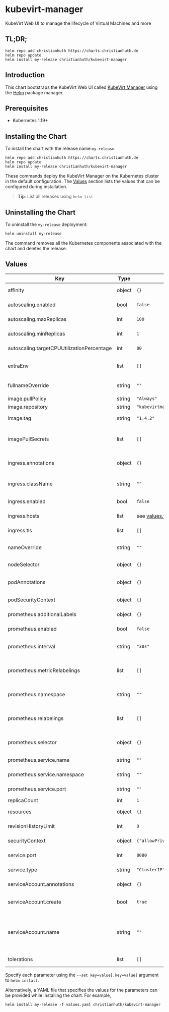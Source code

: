 # kubevirt-manager

KubeVirt Web UI to manage the lifecycle of Virtual Machines and more

## TL;DR;

```console
helm repo add christianhuth https://charts.christianhuth.de
helm repo update
helm install my-release christianhuth/kubevirt-manager
```

## Introduction

This chart bootstraps the KubeVirt Web UI called [KubeVirt Manager](https://kubevirt-manager.io) using the [Helm](https://helm.sh) package manager.

## Prerequisites

- Kubernetes 1.19+

## Installing the Chart

To install the chart with the release name `my-release`:

```console
helm repo add christianhuth https://charts.christianhuth.de
helm repo update
helm install my-release christianhuth/kubevirt-manager
```

These commands deploy the KubeVirt Manager on the Kubernetes cluster in the default configuration. The [Values](#values) section lists the values that can be configured during installation.

> **Tip**: List all releases using `helm list`

## Uninstalling the Chart

To uninstall the `my-release` deployment:

```console
helm uninstall my-release
```

The command removes all the Kubernetes components associated with the chart and deletes the release.

## Values

| Key                                        | Type   | Default                                                                                                 | Description                                                                                                            |
| ------------------------------------------ | ------ | ------------------------------------------------------------------------------------------------------- | ---------------------------------------------------------------------------------------------------------------------- |
| affinity                                   | object | `{}`                                                                                                    | Affinity settings for pod assignment                                                                                   |
| autoscaling.enabled                        | bool   | `false`                                                                                                 | Enable Horizontal POD autoscaling                                                                                      |
| autoscaling.maxReplicas                    | int    | `100`                                                                                                   | Maximum number of replicas                                                                                             |
| autoscaling.minReplicas                    | int    | `1`                                                                                                     | Minimum number of replicas                                                                                             |
| autoscaling.targetCPUUtilizationPercentage | int    | `80`                                                                                                    | Target CPU utilization percentage                                                                                      |
| extraEnv                                   | list   | `[]`                                                                                                    | additional environment variables to be added to the pods                                                               |
| fullnameOverride                           | string | `""`                                                                                                    | String to fully override `"kubevirt-manager.fullname"`                                                                 |
| image.pullPolicy                           | string | `"Always"`                                                                                              | image pull policy                                                                                                      |
| image.repository                           | string | `"kubevirtmanager/kubevirt-manager"`                                                                    | image repository                                                                                                       |
| image.tag                                  | string | `"1.4.2"`                                                                                               | Overrides the image tag                                                                                                |
| imagePullSecrets                           | list   | `[]`                                                                                                    | If defined, uses a Secret to pull an image from a private Docker registry or repository.                               |
| ingress.annotations                        | object | `{}`                                                                                                    | Additional annotations for the Ingress resource                                                                        |
| ingress.className                          | string | `""`                                                                                                    | IngressClass that will be be used to implement the Ingress                                                             |
| ingress.enabled                            | bool   | `false`                                                                                                 | Enable ingress record generation                                                                                       |
| ingress.hosts                              | list   | see [values.yaml](./values.yaml)                                                                        | An array with the hosts configuration                                                                                  |
| ingress.tls                                | list   | `[]`                                                                                                    | An array with the tls configuration                                                                                    |
| nameOverride                               | string | `""`                                                                                                    | Provide a name in place of `kubevirt-manager`                                                                          |
| nodeSelector                               | object | `{}`                                                                                                    | Node labels for pod assignment                                                                                         |
| podAnnotations                             | object | `{}`                                                                                                    | Annotations to be added to exporter pods                                                                               |
| podSecurityContext                         | object | `{}`                                                                                                    | pod-level security context                                                                                             |
| prometheus.additionalLabels                | object | `{}`                                                                                                    | Prometheus ServiceMonitor labels                                                                                       |
| prometheus.enabled                         | bool   | `false`                                                                                                 | Enable a Prometheus ServiceMonitor                                                                                     |
| prometheus.interval                        | string | `"30s"`                                                                                                 | Prometheus ServiceMonitor interval                                                                                     |
| prometheus.metricRelabelings               | list   | `[]`                                                                                                    | Prometheus [MetricRelabelConfigs] to apply to samples before ingestion                                                 |
| prometheus.namespace                       | string | `""`                                                                                                    | Prometheus ServiceMonitor namespace                                                                                    |
| prometheus.relabelings                     | list   | `[]`                                                                                                    | Prometheus [RelabelConfigs] to apply to samples before scraping                                                        |
| prometheus.selector                        | object | `{}`                                                                                                    | Prometheus ServiceMonitor selector                                                                                     |
| prometheus.service.name                    | string | `""`                                                                                                    | Name of the Prometheus Service                                                                                         |
| prometheus.service.namespace               | string | `""`                                                                                                    | Namespace of the Prometheus Service                                                                                    |
| prometheus.service.port                    | string | `""`                                                                                                    | Port of the Prometheus Service                                                                                         |
| replicaCount                               | int    | `1`                                                                                                     | Number of replicas                                                                                                     |
| resources                                  | object | `{}`                                                                                                    | Resource limits and requests for the pods.                                                                             |
| revisionHistoryLimit                       | int    | `0`                                                                                                     | The number of old ReplicaSets to retain                                                                                |
| securityContext                            | object | `{"allowPrivilegeEscalation":false,"readOnlyRootFilesystem":true,"runAsGroup":30000,"runAsUser":10000}` | container-level security context                                                                                       |
| service.port                               | int    | `8080`                                                                                                  | Kubernetes port where service is exposed                                                                               |
| service.type                               | string | `"ClusterIP"`                                                                                           | Kubernetes service type                                                                                                |
| serviceAccount.annotations                 | object | `{}`                                                                                                    | Annotations to add to the service account                                                                              |
| serviceAccount.create                      | bool   | `true`                                                                                                  | Specifies whether a service account should be created                                                                  |
| serviceAccount.name                        | string | `""`                                                                                                    | The name of the service account to use. If not set and create is true, a name is generated using the fullname template |
| tolerations                                | list   | `[]`                                                                                                    | Toleration labels for pod assignment                                                                                   |

Specify each parameter using the `--set key=value[,key=value]` argument to `helm install`.

Alternatively, a YAML file that specifies the values for the parameters can be provided while installing the chart. For example,

```console
helm install my-release -f values.yaml christianhuth/kubevirt-manager
```
